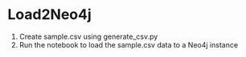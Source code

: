# Load2Neo4j

1. Create sample.csv using generate_csv.py
2. Run the notebook to load the sample.csv data to a Neo4j instance
